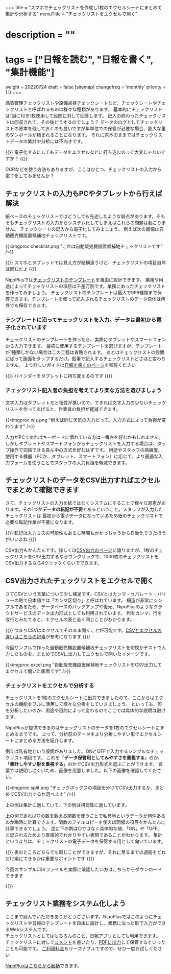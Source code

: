 +++
title = "スマホでチェックリストを作成し1枚のエクセルシートにまとめて集計や分析する"
menuTitle = "チェックリストをエクセルで開く"

# description = ""
# tags = ["日報を読む", "日報を書く", "集計機能"]
weight = 20220724
draft = false
[sitemap]
  changefreq = 'monthly'
  priority = 1.0
+++

品質管理チェックリストや設備点検チェックシートなど、チェックシートやチェックリストと呼ばれるものは様々な種類があります。
基本的にチェックリストは1回に付き1枚使用して設問に対して回答します。
記入の終わったチェックリストは回収されて、その後どうするのでしょう？
データのログとしてチェックリストの原本を残しておくのも良いですが年単位での保管が必要な場合、膨大な量のダンボールが積まれることになります。
それに原本のままではチェックリストデータの集計や分析には不向きです。

{{<alice pos="right" icon="pc">}}
電子化するにしてもデータをエクセルなどに打ち込むのって大変じゃないですか？
{{</alice>}}

OCRなどを使う方法もありますが、ここはひとつ、チェックリストの入力から電子化してみませんか？

## チェックリストの入力もPCやタブレットから行えば解決

紙ベースのチェックリストではどうしても先述したような弱点があります。そもそもチェックリストの入力からシステム化してしまえばこれらの問題は起こりません。
チェックシートの記入から電子化してみましょう。
例えば次の画像は自動販売機設置候補地チェックリストです。

{{<imgproc checklist.png "これは自動販売機設置候補地チェックリストです" />}}

{{<alice pos="right" icon="phone">}}
スマホとタブレットでは見え方が結構違うけど、チェックリストの項目自体は同じだよ
{{</alice>}}

NipoPlusでは[チェックリストのテンプレート](/org/groupsetting/template/make/)を自由に設計できます。
業種や用途によってチェックリストの項目は千差万別です。業務にあったチェックリストを作ってみましょう。
チェックリストのテンプレートは最大で999種類まで保存できます。テンプレートを使って記入されるチェックリストのデータ自体は何件でも保存できます。

### テンプレートに沿ってチェックリストを入力。データは最初から電子化されています

チェックリストのテンプレートを作ったら、実際にタブレットやスマートフォンから入力できます。
最初に使用するテンプレートを選びますが、テンプレートが1種類しかない場合はこの工程は省略されます。
あとはチェックリストの設問に従って画面をタップするだけ。鉛筆で記入するチェックリストとさほど変わりません。
より詳しいガイドは[日報を書くのページ](/report/write/write/)を御覧ください

{{<alice pos="right" icon="tablet">}}
バインダーをタブレットに持ち変えるのです
{{</alice>}}

### チェックリスト記入者の負担を考えてより楽な方法を選びましょう

文字入力はタブレットだと相性が悪いので、できれば文字入力の少ないチェックリストを作ってあげると、作業者の負担が軽減できます。

{{<imgproc wiz.png "例えば同じ天気の入力だって、入力方式によって負担が変わります" />}}

入力がPCであればキーボードに慣れている方は一番左を好むかもしれません。しかしタブレットやスマートフォンからチェックリストを入力する場合は、タップ操作で完結できる真ん中の方式を好むはずです。
用途やスタッフの熟練度、使用する機器（PCか、タブレット、スマートフォン）に応じて、より最適な入力フォームを使うことでスタッフの入力負担を軽減できます。

## チェックリストのデータをCSV出力すればエクセルでまとめて確認できます

さて、チェックリストの入力を紙ではなくシステムにすることで様々な恩恵があります。その1つが**データの転記が不要**であるということ。スタッフが入力したチェックリストは
最初から電子データになっているため紙のチェックリストで必要な転記作業が不要になります。

{{<alice pos="right" icon="pc">}}
転記は入力ミスの可能性もあるし時間もかかっちゃうから自動化できたほうがいいよね
{{</alice>}}

CSV出力もかんたんです。詳しくは[CSV出力のページ](/report/totalling/csv/)に譲りますが、1枚のチェックリストをCSV出力するならワンクリックで、1000枚のチェックリストをCSV出力するなら4クリックくらいでできます。

## CSV出力されたチェックリストをエクセルで開く

さてCSVという言葉について少し補足です。CSVとはカンマ・セパレート・バリューの略で日本語では「カンマ区切り」と呼ばれています。
構造が非常にシンプルであるため、データベースのバックアップや復元、NipoPlusのようなクラウドサービスのデータ出力形式としても利用されています。
列をカンマ、行を改行とみたてると、エクセルの表と全く同じことがわかります。

{{<alice pos="right" icon="pc">}}
つまりCSVはエクセルでそのまま開くことが可能です。[CSVとエクセルの違いはこちらの記事](https://data.wingarc.com/csv-excel-2-19747/)が参考になります
{{</alice>}}

今回サンプルで作った自動販売機設置候補地チェックリストを何枚かテストで入力したものを、まとめてCSVに出力してエクセルで開いたイメージです。

{{<imgproc excel.png "自動販売機設置候補地チェックリストをCSV出力してエクセルで開いた画面です" />}}

### チェックリストをエクセルで分析する

チェックリストを1枚のエクセルシートに出力できましたので、ここからはエクセルの機能をフルに活用して様々な分析をしていきましょう。
といっても、何を分析したいのか、用途や目的によって変わるのでここでは具体的な説明は避けます。

NipoPlusが提供できるのはチェックリストのデータを1枚のエクセルシートにまとめるまでです。
よって、分析前のデータをより分析しやすい形でエクセルシートにまとめる方法を紹介します。

例えば私有地という設問がありました。ONとOFFで入力するシンプルなチェックリスト項目です。
これを「**データ保管用としてみやすさを重視する**」のか、「**集計しやすい形を重視する**」のかでCSV出力形式を選ぶことができます。
言葉では説明しにくいため、画像を用意しました。以下の画像を確認してください。

{{<imgproc split.png "チェックボックスの項目を分けてCSV出力するか、まとめてCSV出力するか選べます" />}}

上の例は集計に適していて、下の例は視認性に適しています。

上の例であれば○の数を数える関数を使うことで私有地というデータが何件あるのか瞬時に計算できます。関数のフィルコピーを使えば同様の項目をかんたんに計算できるでしょう。
逆に下の例は○ではなく具体的な値、「ON」や「OFF」と記されるためより直感的でわかりやすい表現であることがわかります。
集計というよりは、チェックリストの電子データを保管する用として向いています。

{{<alice pos="right" icon="here">}}
実のところどちらでも同じことができますが、それに至るまでの過程をどれだけ楽にできるかは重要なポイントです
{{</alice>}}

今回のサンプルCSVファイルを実際に確認したい方はこちらからダウンロードできます

{{<attachments style="orange" />}}

## チェックリスト業務をシステム化しよう

ここまで読んでいただきありがとうございます。NipoPlusではこのようにチェックリストや日報のテンプレートを自由に設計し、業務に沿った形で入力ができるWebシステムです。  
チェックリストとしてはもちろんのこと、日報アプリとしても利用できます。  
チェックリストに対して[コメント](/report/read/comment/)を書いたり、[PDFに出力](/report/read/pdf/)して保管するといったことも可能です。
[ご利用料金](/price/)もリーズナブルですので、ぜひ一度お試しください

[NipoPlusはこちらから起動](https://nipo-plus.web.app/)できます。
